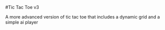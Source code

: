 #Tic Tac Toe v3

A more advanced version of tic tac toe that includes a dynamic grid and a simple ai player
